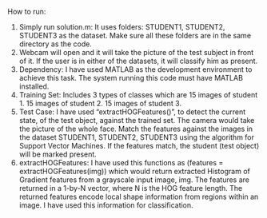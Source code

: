 How to run:
1. Simply run solution.m:
 It uses folders: STUDENT1, STUDENT2, STUDENT3 as the dataset. Make sure all these folders are in the same directory as the code.
2. Webcam will open and it will take the picture of the test subject in front of it. If the user is in either of the datasets, it will classify him as present.
3. Dependency: I have used MATLAB as the development environment to achieve this task. The system running this code must have MATLAB installed.
6. Training Set:
Includes 3 types of classes which are 15 images of student 1. 15 images of student 2. 15 images of student 3.
7. Test Case:
I have used “extractHOGFeatures()”, to detect the current state, of the test object, against the trained set. The camera would take the picture of the whole face. Match the features against the images in the dataset STUDENT1, STUDENT2, STUDENT3 using the algorithm for Support Vector Machines. If the features match, the student (test object) will be marked present.
9. extractHOGFeatures:
I have used this functions as (features = extractHOGFeatures(img)) which would return extracted Histogram of Gradient features from a grayscale input image, img. The features are returned in a 1-by-N vector, where N is the HOG feature length. The returned features encode local shape information from regions within an image. I have used this information for classification.
